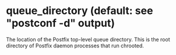 # queue_directory (default: see "postconf -d" output)

The location of the Postfix top-level queue directory. This is the
root directory of Postfix daemon processes that run chrooted.




